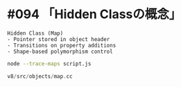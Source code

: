 # #094 「Hidden Classの概念」

```text
Hidden Class (Map)
- Pointer stored in object header
- Transitions on property additions
- Shape-based polymorphism control
```

```bash
node --trace-maps script.js
```

```cpp
v8/src/objects/map.cc
```
